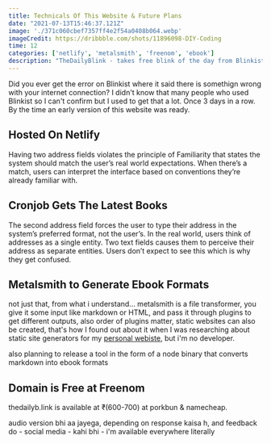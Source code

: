 ```yaml
---
title: Technicals Of This Website & Future Plans
date: "2021-07-13T15:46:37.121Z"
image: './371c060cbef7357ff4e2f54a0408b064.webp'
imageCredit: https://dribbble.com/shots/11896098-DIY-Coding
time: 12
categories: ['netlify', 'metalsmith', 'freenom', 'ebook']
description: "TheDailyBlink - takes free blink of the day from Blinkist and packs into PDF, EPUB, MOBI, audio for you to use offline."
---
```


Did you ever get the error on Blinkist where it said there is somethign wrong with your internet connection? I didn't know that many people who used Blinkist so I can't confirm but I used to get that a lot. Once 3 days in a row. By the time an early version of this website was ready. 

**Hosted On Netlify**
-----------------
Having two address fields violates the principle of Familiarity that states the system should match the user’s real world expectations. When there’s a match, users can interpret the interface based on conventions they’re already familiar with.


**Cronjob Gets The Latest Books**
-----------------------------
The second address field forces the user to type their address in the system’s preferred format, not the user’s. In the real world, users think of addresses as a single entity. Two text fields causes them to perceive their address as separate entities. Users don’t expect to see this which is why they get confused.


**Metalsmith to Generate Ebook Formats**
-----------------------------
not just that, from what i understand... metalsmith is a file transformer, you give it some input like markdown or HTML, and pass it through plugins to get different outputs, also order of plugins matter, static websites can also be created, that's how I found out about it when I was researching about static site generators for my [personal webiste](https://nilesheverywhere.com), but i'm no developer.

also planning to release a tool in the form of a node binary that converts markdown into ebook formats

**Domain is Free at Freenom**
-------------------------------
thedailyb.link is available at ₹(600-700) at porkbun & namecheap.


audio version bhi aa jayega, depending on response kaisa h, and feedback do - social media - kahi bhi - i'm available everywhere literally
